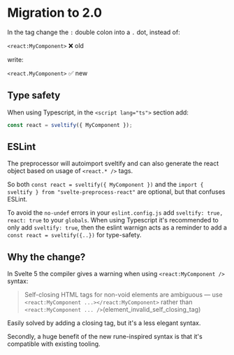 # Migration to 2.0

In the tag change the `:` double colon into a `.` dot, instead of:

`<react:MyComponent>` ❌ old

write:

`<react.MyComponent>` ✅ new

## Type safety

When using Typescript, in the `<script lang="ts">` section add:

```ts
const react = sveltify({ MyComponent });
```

## ESLint

The preprocessor will autoimport sveltify and can also generate the react object based on usage of `<react.* />` tags.

So both `const react = sveltify({ MyComponent })` and the `import { sveltify } from "svelte-preprocess-react"` are optional, but that confuses ESLint.

To avoid the `no-undef` errors in your `eslint.config.js` add `sveltify: true, react: true` to your `globals`.
When using Typescript it's recommended to only add `sveltify: true`, then the eslint warnign acts as a reminder to add a `const react = sveltify({..})` for type-safety.

## Why the change?

In Svelte 5 the compiler gives a warning when using `<react:MyComponent />` syntax:

> Self-closing HTML tags for non-void elements are ambiguous — use `<react:MyComponent ...></react:MyComponent>` rather than `<react:MyComponent ... />`(element_invalid_self_closing_tag)

Easily solved by adding a closing tag, but it's a less elegant syntax.

Secondly, a huge benefit of the new rune-inspired syntax is that it's compatible with existing tooling.
